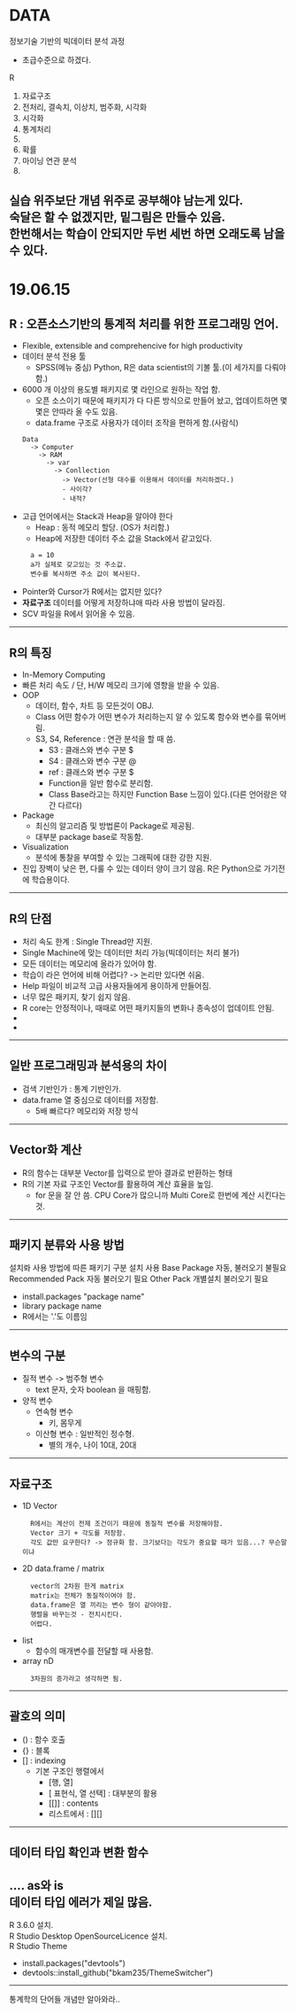 # DATA
정보기술 기반의 빅데이터 분석 과정
  - 초급수준으로 하겠다.

R
1. 자료구조
2. 전처리, 결속치, 이상치, 범주화, 시각화
3. 시각화
4. 통계처리
5. 
6. 확률
7. 마이닝 연관 분석
8. 

실습 위주보단 개념 위주로 공부해야 남는게 있다.  
숙달은 할 수 없겠지만, 밑그림은 만들수 있음.  
한번해서는 학습이 안되지만 두번 세번 하면 오래도록 남을 수 있다.
---------------------------

# 19.06.15
## R : 오픈소스기반의 통계적 처리를 위한 프로그래밍 언어.
  - Flexible, extensible and comprehencive for high productivity
  - 데이터 분석 전용 툴
    - SPSS(메뉴 중심) Python, R은 data scientist의 기볼 툴.(이 세가지를 다뤄야 함.)
  - 6000 개 이상의 용도별 패키지로 몇 라인으로 원하는 작업 함.
    - 오픈 소스이기 때문에 패키지가 다 다른 방식으로 만들어 놨고, 업데이트하면 몇몇은 안따라 올 수도 있음.
    - data.frame 구조로 사용자가 데이터 조작을 편하게 함.(사람식)
    ```
    Data
      -> Computer
        -> RAM
          -> var
            -> Conllection
              -> Vector(선형 대수를 이용해서 데이터를 처리하겠다.)
              - 사이각?
              - 내적?
    ```
- 고급 언어에서는 Stack과 Heap을 알아야 한다
  - Heap : 동적 메모리 할당. (OS가 처리함.)
  - Heap에 저장한 데이터 주소 값을 Stack에서 같고있다.
  ```
    a = 10
    a가 실제로 갖고있는 것 주소값.
    변수를 복사하면 주소 값이 복사된다.
  ```
- Pointer와 Cursor가 R에서는 없지만 있다?
- **자료구조** 데이터를 어떻게 저장하냐애 따라 사용 방법이 달라짐.
- SCV 파일을 R에서 읽어올 수 있음.

--------------
## R의 특징
- In-Memory Computing
- 빠른 처리 속도 / 단, H/W 메모리 크기에 영향을 받을 수 있음.
- OOP
  - 데이터, 함수, 차트 등 모든것이 OBJ.
  - Class 어떤 함수가 어떤 변수가 처리하는지 알 수 있도록 함수와 변수를 묶어버림.
  - S3, S4, Reference : 연관 분석을 할 때 씀.
    - S3 : 클래스와 변수 구분 $
    - S4 : 클래스와 변수 구분 @
    - ref : 클래스와 변수 구분 $
    - Function을 일반 함수로 분리함.
    - Class Base라고는 하지만 Function Base 느낌이 있다.(다른 언어랑은 약간 다르다)
- Package
  - 최신의 알고리즘 및 방법론이 Package로 제공됨.
  - 대부분 package base로 작동함.
- Visualization
  - 분석에 통찰을 부여할 수 있는 그래픽에 대한 강한 지원.
- 진입 장벽이 낮은 편, 다룰 수 있는 데이터 양이 크기 않음. R은 Python으로 가기전에 학습용이다.
-----------------
## R의 단점
- 처리 속도 한계 : Single Thread만 지원.
- Single Machine에 맞는 데이터만 처리 가능(빅데이터는 처리 불가)
- 모든 데이터는 메모리에 올라가 있어야 함.
- 학습이 라은 언어에 비해 어렵다? -> 논리만 있다면 쉬움.
- Help 파일이 비교적 고급 사용자들에게 용이하게 만들어짐.
- 너무 많은 패키지, 찾기 쉽지 않음.
- R core는 안정적이나, 때때로 어떤 패키지들의 변화나 종속성이 업데이트 안됨.
- 
- 

--------------------------
## 일반 프로그래밍과 분석용의 차이
- 검색 기반인가 :  통계 기반인가.  
- data.frame 열 중심으로 데이터를 저장함.
  - 5배 빠르다?
메모리와 저장 방식  

--------------------------
## Vector화 계산
- R의 함수는 대부분 Vector를 입력으로 받아 결과로 반환하는 형태
- R의 기본 자료 구조인 Vector를 활용하여 계산 효율을 높임.
  - for 문을 잘 안 씀. CPU Core가 많으니까 Multi Core로 한번에 계산 시킨다는것.

--------------------------
## 패키지 분류와 사용 방법
설치롸 사용 방법에 따른 패키기 구분
    설치 사용
Base Package  자동, 불러오기 불필요
Recommended Pack  자동   불러오기 필요
Other Pack  개별설치  불러오기 필요
  - install.packages "package name"
  - library package name
  - R에서는 '.'도 이름임

--------------------------------
## 변수의 구분
- 질적 변수 -> 범주형 변수
  - text 문자, 숫자 boolean 을 매핑함.
- 양적 변수
  - 연속형 변수
    - 키, 몸무게
  - 이산형 변수 : 일반적인 정수형.
    - 별의 개수, 나이 10대, 20대


---------------------------------
## 자료구조
- 1D Vector
  ```
    R에서는 계산이 전제 조건이기 때문에 동질적 변수를 저장해야함.  
    Vector 크기 + 각도를 저장함.  
    각도 값만 요구한다? -> 정규화 함. 크기보다는 각도가 중요할 때가 있음...? 무슨말이냐
  ```
- 2D data.frame / matrix
  ```
    vector의 2차원 한게 matrix
    matrix는 전체가 동질적이여야 함.
    data.frame은 열 끼리는 변수 형이 같아야함.
    행렬을 바꾸는것 - 전치시킨다.
    어렵다.
  ```
- list
  - 함수의 매개변수를 전달할 때 사용함.
- array nD
  ```
    3차원의 증가라고 생각하면 됨.
  ```
-----------------------------
## 괄호의 의미
- () : 함수 호출
- {} : 블록
- [] : indexing
  - 기본 구조인 행렬에서
    - [행, 열]
    - [ 표현식, 열 선택] : 대부분의 활용
    - [[]] : contents
    - 리스트에서 : [][]
------------------------------
## 데이터 타입 확인과 변환 함수
....
as와 is  
데이터 타입 에러가 제일 많음.  
---------------------------------
R 3.6.0 설치.  
R Studio Desktop OpenSourceLicence 설치.  
R Studio Theme
- install.packages("devtools")
- devtools::install_github("bkam235/ThemeSwitcher")
------------------------------------
통계학의 단어들 개념만 알아와라..


